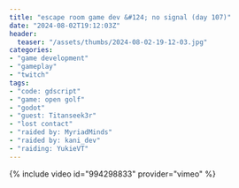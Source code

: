 ```yaml
---
title: "escape room game dev &#124; no signal (day 107)"
date: "2024-08-02T19:12:03Z"
header:
  teaser: "/assets/thumbs/2024-08-02-19-12-03.jpg"
categories:
- "game development"
- "gameplay"
- "twitch"
tags:
- "code: gdscript"
- "game: open golf"
- "godot"
- "guest: Titanseek3r"
- "lost contact"
- "raided by: MyriadMinds"
- "raided by: kani_dev"
- "raiding: YukieVT"
---
```

{% include video id="994298833" provider="vimeo" %}
